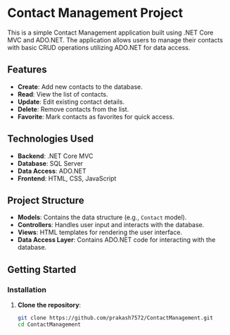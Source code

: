 # Contact Management Project

This is a simple Contact Management application built using .NET Core MVC and ADO.NET. The application allows users to manage their contacts with basic CRUD operations utilizing ADO.NET for data access.

## Features

- **Create**: Add new contacts to the database.
- **Read**: View the list of contacts.
- **Update**: Edit existing contact details.
- **Delete**: Remove contacts from the list.
- **Favorite**: Mark contacts as favorites for quick access.

## Technologies Used

- **Backend**: .NET Core MVC
- **Database**: SQL Server
- **Data Access**: ADO.NET
- **Frontend**: HTML, CSS, JavaScript

## Project Structure

- **Models**: Contains the data structure (e.g., `Contact` model).
- **Controllers**: Handles user input and interacts with the database.
- **Views**: HTML templates for rendering the user interface.
- **Data Access Layer**: Contains ADO.NET code for interacting with the database.

## Getting Started

### Installation

1. **Clone the repository**:
   ```bash
   git clone https://github.com/prakash7572/ContactManagement.git
   cd ContactManagement
